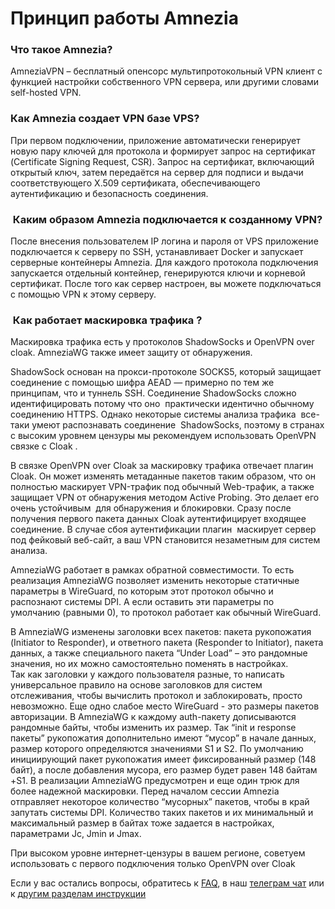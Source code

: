 # Принцип работы Amnezia



### Что такое Amnezia?

AmneziaVPN – бесплатный опенсорс мультипротокольный VPN клиент с функцией настройки
 собственного VPN сервера, или другими словами self-hosted VPN.


### Как  Amnezia создает VPN базе VPS?

При первом подключении, приложение автоматически генерирует новую пару ключей для протокола и
формирует запрос на сертификат (Certificate Signing Request, CSR). Запрос на сертификат, 
включающий открытый ключ, затем передаётся на сервер для подписи и выдачи соответствующего 
X.509 сертификата, обеспечивающего аутентификацию и безопасность соединения.


###  Каким образом Amnezia подключается к созданному VPN?

После внесения пользователем IP логина и пароля от VPS приложение подключается к серверу по
SSH, устанавливает Docker и запускает серверные контейнеры Amnezia. Для каждого протокола
подключения запускается отдельный контейнер, генерируются ключи и корневой сертификат.
После того как сервер настроен, вы можете подключаться с помощью VPN к этому серверу.

###  Как работает маскировка трафика ?

Маскировка трафика есть у протоколов ShadowSocks и OpenVPN over cloak. AmneziaWG также имеет защиту от обнаружения.   

ShadowSock основан на прокси-протоколе SOCKS5, который защищает соединение с помощью шифра AEAD — примерно по тем же принципам, что и туннель SSH. Соединение ShadowSocks сложно идентифицировать потому что оно  практически идентично обычному соединению HTTPS.
Однако некоторые системы анализа трафика  все-таки умеют распознавать соединение  ShadowSocks, поэтому в странах с высоким уровнем цензуры мы рекомендуем использовать OpenVPN связке с Cloak .

В связке OpenVPN over Cloak за маскировку трафика отвечает плагин Cloak. Он может изменять метаданные пакетов таким образом, что он полностью маскирует VPN-трафик под обычный Web-трафик, а также защищает VPN от обнаружения методом Active Probing. Это делает его очень устойчивым  для обнаружения и блокировки. Сразу после получения первого пакета данных Cloak аутентифицирует входящее соединение. В случае сбоя аутентификации плагин  маскирует сервер под фейковый веб-сайт, а ваш VPN становится незаметным для систем анализа. 

AmneziaWG работает в рамках обратной совместимости. То есть реализация  AmneziaWG позволяет изменить некоторые статичные параметры в WireGuard, по которым этот протокол обычно и распознают системы DPI. А если оставить эти параметры по умолчанию (равными 0), то протокол работает как обычный WireGuard. 

 В AmneziaWG изменены заголовки всех пакетов: пакета рукопожатия (Initiator to Responder), и ответного пакета (Responder to Initiator), пакета данных, а также специального пакета “Under Load” – это рандомные значения, но их можно самостоятельно поменять в настройках.  
Так как заголовки у каждого пользователя разные, то написать универсальное правило на основе заголовков для систем отслеживания, чтобы вычислить протокол и заблокировать, просто невозможно.
Еще одно слабое место WireGuard - это размеры пакетов авторизации. В AmneziaWG к каждому auth-пакету дописываются рандомные байты, чтобы изменить их размер. Так “init и response пакеты” рукопожатия дополнительно имеют “мусор” в начале данных, размер которого определяются значениями S1 и S2.  По умолчанию инициирующий пакет рукопожатия имеет фиксированный размер (148 байт), а после добавления мусора, его размер будет равен 148 байтам +S1.
В реализации AmneziaWG предусмотрен и еще один трюк для более надежной маскировки. Перед началом сессии Amnezia отправляет некоторое количество “мусорных” пакетов, чтобы в край запутать системы DPI.  Количество таких пакетов и их минимальный и максимальный размер в байтах тоже задается в настройках, параметрами Jc, Jmin и Jmax.


При высоком уровне интернет-цензуры в вашем регионе, советуем использовать с первого подключения только OpenVPN over Cloak



Если у вас остались вопросы, обратитесь к [FAQ], в наш [телеграм чат] или к [другим разделам инструкции]

[amnezia-site-ext-link]: https://amnezia-web-nx1r.vercel.app
[about-int-link]: /about
[FAQ]: ../faq
[телеграм чат]: https://t.me/amnezia_vpn
[другим разделам инструкции]: ../instructions



















